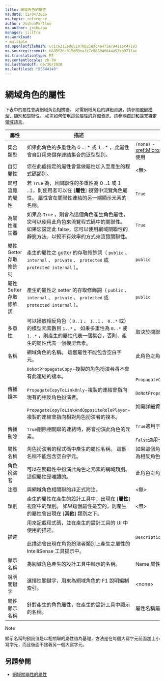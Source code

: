 ```yaml
---
title: 網域角色的屬性
ms.date: 11/04/2016
ms.topic: reference
author: JoshuaPartlow
ms.author: joshuapa
manager: jillfra
ms.workload:
- multiple
ms.openlocfilehash: 6c1c62126d65107bb25e3c4a475a794116c47193
ms.sourcegitcommit: b885f26e015d03eafe7c885040644a52bb071fae
ms.translationtype: MT
ms.contentlocale: zh-TW
ms.lasthandoff: 06/30/2020
ms.locfileid: "85544140"
---
```

# <a name="properties-of-domain-roles"></a>網域角色的屬性
下表中的屬性會與網域角色相關聯。 如需網域角色的詳細資訊，請參閱[瞭解模型、類別和關聯](../modeling/understanding-models-classes-and-relationships.md)性。 如需如何使用這些屬性的詳細資訊，請參閱[自訂和擴充特定領域語言](../modeling/customizing-and-extending-a-domain-specific-language.md)。

|屬性|描述|預設|
|-|-|-|
|集合類型|如果此角色的多重性為 0 ... * 或 1.. \* ，此屬性會自訂用來儲存連結集合的泛型型別。|`(none)` - <xref:Microsoft.VisualStudio.Modeling.LinkedElementCollection%601>使用|
|自訂屬性|您在此處指定的屬性會當做屬性加入至產生的程式碼類別。|<無\>|
|是可流覽的屬性|若 `True` 為，且關聯性的多重性為 0 ..1 或 1 ..1，則使用者可以在 [**屬性**] 視窗中流覽角色屬性。 屬性會在關聯性連結的另一端顯示元素的名稱。|`True`|
|為屬性產生器|如果為 `True` ，則會為這個角色產生角色屬性，您可以使用此角色來流覽程式碼中的關聯性。 如果您設定此 false，您可以使用網域關聯性的靜態方法，以較不有效率的方式來流覽關聯性。|`True`|
|屬性 Getter 存取修飾詞|產生的屬性之 getter 的存取修飾詞（ `public` 、 `internal` 、 `private` 、 `protected` 或 `protected internal` ）。|`public`|
|屬性 Setter 存取修飾詞|產生的屬性之 setter 的存取修飾詞（ `public` 、 `internal` 、 `private` 、 `protected` 或 `protected internal` ）。|`public`|
|多重性|可以播放相反角色（ `0..1` 、 `1..1` 、 `0..*` 或）的模型元素數目 `1..*` 。 如果多重性為 `0..*` 或 `1..*` ，則產生的屬性代表一個集合，否則，產生的屬性代表一個模型元素。|取決於關聯性類型，以及這是否為關聯性中的來源或目標角色。|
|名稱|網域角色的名稱。 這個屬性不能包含空白字元。|此角色之角色扮演者的網域類別名稱。|
|傳播複本|`DoNotPropagateCopy`-複製的角色扮演者將不會有此連結的複本。<br /><br /> `PropagateCopyToLinkOnly`-複製的連結會指向現有的相反角色扮演者。<br /><br /> `PropagateCopyToLinkAndOppositeRolePlayer`-複製的連結會指向相對角色扮演者的複本。|`PropagateCopyToLinkAndOppositeRolePlayer`適用于內嵌的來源角色。<br /><br /> `DoNotPropagateCopy`適用于其他角色。<br /><br /> 如需詳細資訊，請參閱[自訂複製行為](../modeling/customizing-copy-behavior.md)|
|傳播刪除|`True`刪除相關聯的連結時，將會扮演此角色的元素。|`True`適用于內嵌角色的目標。<br /><br /> `False`適用于其他角色。|
|屬性名稱|角色扮演者的程式碼中產生的屬性名稱。 這個名稱不能包含空白字元。|如果這個角色具有零對一或一對一的多重性，則為相反角色的名稱;否則為相反角色的複數化名稱。|
|角色扮演者|可以在關聯性中扮演此角色之元素的網域類別。 這個屬性是唯讀的。|此角色之角色扮演者的網域類別。|
|注意|與網域角色相關聯的非正式附注。|<無\>|
|類別|產生的屬性在產生的設計工具中，出現在 [**屬性**] 視窗中的類別。 如果這個屬性是空的，則產生的屬性會出現在 [**其他**] 類別之下。|<無\>|
|描述|用來記載程式碼，並在產生的設計工具的 UI 中使用的描述。<br /><br /> 此描述會出現在角色扮演者類別上產生之屬性的 IntelliSense 工具提示中。|`Description for`*角色的完整名稱*|
|顯示名稱|為網域角色產生的設計工具中顯示的名稱。|Name 屬性的已調整值。|
|說明關鍵字|選擇性關鍵字，用來為網域角色的 F1 說明編制索引。|\<none>|
|屬性顯示名稱|針對產生的角色屬性，在產生的設計工具中顯示的名稱。|屬性名稱屬性的已調整值。|

> [!NOTE]
> 顯示名稱的預設值是以相關聯的屬性值為基礎，方法是在每個大寫字元前面加上小寫字元，而且後面不接著另一個大寫字元。

## <a name="see-also"></a>另請參閱

- [網域關聯性的屬性](../modeling/properties-of-domain-relationships.md)
